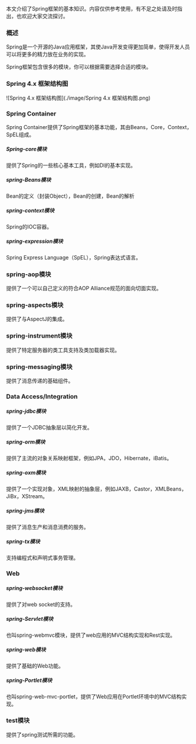 本文介绍了Spring框架的基本知识。内容仅供参考使用，有不足之处请及时指出，也欢迎大家交流探讨。

### 概述

Spring是一个开源的Java应用框架，其使Java开发变得更加简单，使得开发人员可以将更多的精力放在业务的实现。

Spring框架包含很多的模块，你可以根据需要选择合适的模块。

### Spring 4.x 框架结构图

![Spring 4.x 框架结构图](./image/Spring 4.x 框架结构图.png)

### Spring Container

Spring Container提供了Spring框架的基本功能，其由Beans，Core，Context，SpEL组成。

##### Spring-core模块

提供了Spring的一些核心基本工具，例如DI的基本实现。

##### spring-Beans模块

Bean的定义（封装Object），Bean的创建，Bean的解析

##### spring-context模块

Spring的IOC容器。

##### spring-expression模块

Spring Express Language（SpEL），Spring表达式语言。

### spring-aop模块

提供了一个可以自己定义的符合AOP Alliance规范的面向切面实现。

### spring-aspects模块

提供了与AspectJ的集成。

### spring-instrument模块

提供了特定服务器的类工具支持及类加载器实现。

### spring-messaging模块

提供了消息传递的基础组件。

### Data Access/Integration

##### spring-jdbc模块

提供了一个JDBC抽象层以简化开发。

##### spring-orm模块

提供了主流的对象关系映射框架，例如JPA，JDO，Hibernate，iBatis。

##### spring-oxm模块

提供了一个实现对象，XML映射的抽象层，例如JAXB，Castor，XMLBeans，JiBx，XStream。

##### spring-jms模块

提供了消息生产和消息消费的服务。

##### spring-tx模块

支持编程式和声明式事务管理。

### Web

##### spring-websocket模块

提供了对web socket的支持。

##### spring-Servlet模块

也叫spring-webmvc模块，提供了web应用的MVC结构实现和Rest实现。

##### spring-web模块

提供了基础的Web功能。

##### spring-Portlet模块

也叫spring-web-mvc-portlet，提供了Web应用在Portlet环境中的MVC结构实现。

### test模块

提供了spring测试所需的功能。
